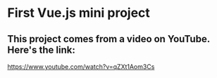 # First Vue.js mini project

## This project comes from a video on YouTube. Here's the link:
https://www.youtube.com/watch?v=qZXt1Aom3Cs